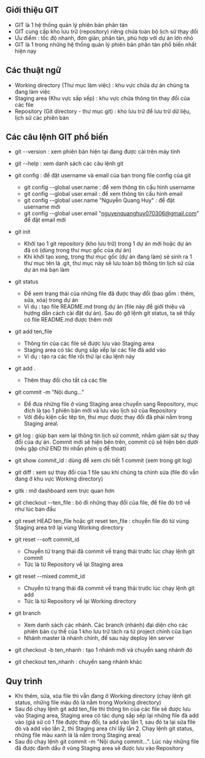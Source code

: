 ## Giới thiệu GIT
- GIT là 1 hệ thống quản lý phiên bản phân tán 
- GIT cung cấp kho lưu trữ (repository) riêng chứa toàn bộ lịch sử thay đổi
- Ưu điểm : tốc độ nhanh, đơn giản, phân tán, phù hợp với dự án lớn nhỏ
- GIT là 1 trong những hệ thống quản lý phiên bản phân tán phổ biến nhất hiện nay

## Các thuật ngữ
- Working directory (Thư mục làm việc) : khu vực chứa dự án chúng ta đang làm việc
- Staging area (Khu vực sắp xếp) : khu vực chứa thông tin thay đổi của các file
- Repository (Git directory - thư mục git) : kho lưu trữ để lưu trữ dữ liệu, lịch sử các phiên bản

## Các câu lệnh GIT phổ biến
- git --version : xem phiên bản hiện tại đang được cài trên máy tính

- git --help : xem danh sách các câu lệnh git 

- git config : để đặt username và email của bạn trong file config của git
    + git config --global user.name : để xem thông tin cấu hình username
    + git config --global user.email : để xem thông tin cấu hình email
    + git config --global user.name "Nguyễn Quang Huy" : để đặt username mới
    + git config --global user.email "nguyenquanghuy070306@gmail.com" để đặt email mới

- git init
    + Khởi tạo 1 git repository (kho lưu trữ) trong 1 dự án mới hoặc dự án đã có (dùng trong thư mục gốc của dự án)
    + Khi khởi tạo xong, trong thư mục gốc (dự án đang làm) sẽ sinh ra 1 thư mục tên là .git, thư mục này sẽ lưu toàn bộ thông tin lịch sử của dự án mà bạn làm

- git status
    + Để xem trạng thái của những file đã được thay đổi (bao gồm : thêm, sửa, xóa) trong dự án
    + Ví dụ : tạo file README.md trong dự án (file này để giới thiệu và hướng dẫn cách cài đặt dự án). Sau đó gỡ lệnh git status, ta sẽ thấy có file README.md được thêm mới

- git add ten_file
    + Thông tin của các file sẽ được lưu vào Staging area
    + Staging area có tác dụng sắp xếp lại các file đã add vào
    + Ví dụ : tạo ra các file rồi thử lại câu lệnh này

- git add .
    + Thêm thay đổi cho tất cả các file

- git commit -m "Nội dung..."
    + Để đưa những file ở vùng Staging area chuyển sang Repository, mục đích là tạo 1 phiên bản mới và lưu vào lịch sử của Repository
    + Với điều kiện cấc têp tin, thư mục được thay đổi đã phải nằm trong Staging area\

- git log : giúp bạn xem lại thông tin lịch sử commit, nhằm giám sát sự thay đổi của dự án. Commit mới sẽ hiện bên trên, commit cũ sẽ hiện bên dưới (nếu gặp chữ END thì nhấn phím q để thoát)

- git show commit_id : dùng để xem chi tiết 1 commit (xem trong git log)

- git diff : xem sự thay đổi của 1 file sau khi chúng ta chỉnh sửa (file đó vẫn đang ở khu vực Working directory)

- gitk : mở dashboard xem trực quan hơn

- git checkout --ten_file : bỏ đi những thay đổi của file, để file đó trở về như lúc ban đầu

- git reset HEAD ten_file hoặc git reset ten_file : chuyển file đó từ vùng Staging area trở lại vùng Working directory

- git reset --soft commit_id 
    + Chuyển từ trạng thái đã commit về trạng thái trước lúc chạy lệnh git commit
    + Tức là từ Repository về lại Staging area

- git reset --mixed commit_id
    + Chuyển từ trạng thái đã commit về trạng thái trước lúc chạy lệnh git add
    + Tức là từ Repository về lại Working directory

- git branch 
    + Xem danh sách các nhánh. Các branch (nhánh) đại diện cho các phiên bản cụ thể của 1 kho lưu trữ tách ra từ project chính của bạn
    + Nhánh master là nhánh chính, để sau này deploy lên server

- git checkout -b ten_nhanh : tạo 1 nhánh mới và chuyển sang nhánh đó

- git checkout ten_nhanh : chuyển sang nhánh khác

## Quy trình
- Khi thêm, sửa, xóa file thì vẫn đang ở Working directory (chạy lệnh git status, những file màu đỏ là nằm trong Working directory)
- Sau đó chạy lệnh git add ten_file thì thông tin của các file sẽ được lưu vào Staging area, Staging area có tác dụng sắp xếp lại những file đã add vào (giả sử có 1 file được thay đổi, ta add vào lần 1, sau đó ta lại sửa file đó và add vào lần 2, thì Staging area chỉ lấy lần 2. Chạy lệnh git status, những file màu xanh lá là nằm trong Staging area)
- Sau đó chạy lệnh git commit -m "Nội dung commit...". Lúc này những file đã được đánh dấu ở vùng Staging area sẽ được lưu vào Repository